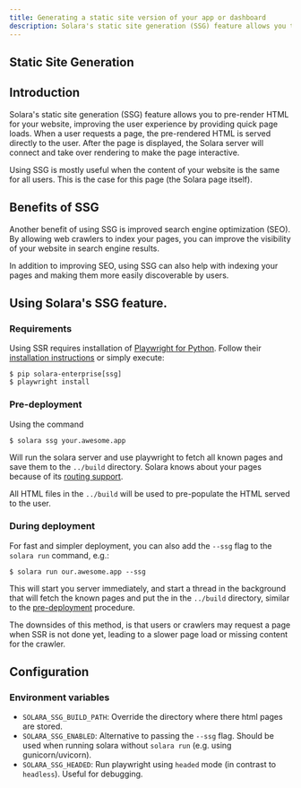 ```yaml
---
title: Generating a static site version of your app or dashboard
description: Solara's static site generation (SSG) feature allows you to pre-render HTML for your app or dashboard, improving the user experience by providing quick page loads
---
```

## Static Site Generation
## Introduction
Solara's static site generation (SSG) feature allows you to pre-render HTML for your website, improving the user experience by providing quick page loads. When a user requests a page, the pre-rendered HTML is served directly to the user. After the page is displayed, the Solara server will connect and take over rendering to make the page interactive.

Using SSG is mostly useful when the content of your website is the same for all users. This is the case for this page (the Solara page itself).

## Benefits of SSG
Another benefit of using SSG is improved search engine optimization (SEO). By allowing web crawlers to index your pages, you can improve the visibility of your website in search engine results.

In addition to improving SEO, using SSG can also help with indexing your pages and making them more easily discoverable by users.

## Using Solara's SSG feature.

### Requirements

Using SSR requires installation of [Playwright for Python](https://playwright.dev/python/). Follow their [installation instructions](https://playwright.dev/python/docs/library) or simply execute:


```
$ pip solara-enterprise[ssg]
$ playwright install
```

### Pre-deployment

Using the command

```
$ solara ssg your.awesome.app
```

Will run the solara server and use playwright to fetch all known pages and save them to the `../build` directory. Solara knows about your pages because of its [routing support](/documentation/advanced/understanding/routing).

All HTML files in the `../build` will be used to pre-populate the HTML served to the user.

### During deployment

For fast and simpler deployment, you can also add the `--ssg` flag to the `solara run` command, e.g.:

```
$ solara run our.awesome.app --ssg
```

This will start you server immediately, and start a thread in the background that will fetch the known pages and put the in the `../build` directory, similar to the [pre-deployment](#pre-deployment) procedure.


The downsides of this method, is that users or crawlers may request a page when SSR is not done yet, leading to a slower page load or missing content for the crawler.

## Configuration

### Environment variables

 * `SOLARA_SSG_BUILD_PATH`: Override the directory where there html pages are stored.
 * `SOLARA_SSG_ENABLED`: Alternative to passing the `--ssg` flag. Should be used when running solara without `solara run` (e.g. using gunicorn/uvicorn).
 * `SOLARA_SSG_HEADED`: Run playwright using `headed` mode (in contrast to `headless`). Useful for debugging.
